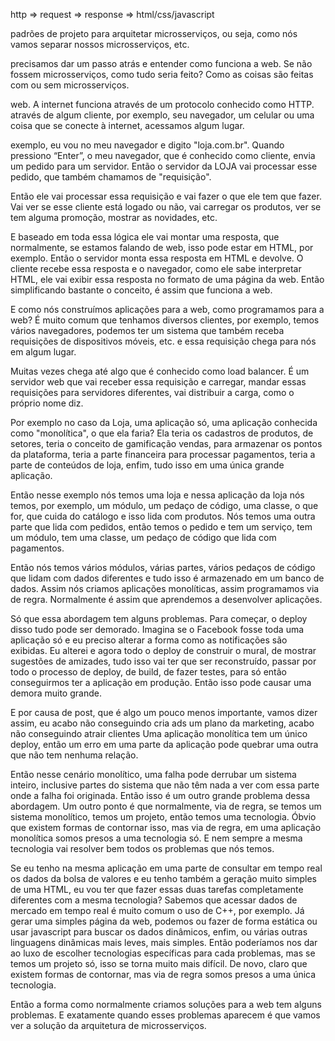 http => request => response => html/css/javascript

 padrões de projeto para arquitetar microsserviços, ou seja, como nós vamos separar nossos microsserviços, etc.

  precisamos dar um passo atrás e entender como funciona a web. Se não fossem microsserviços, como tudo seria feito? Como as coisas são feitas com ou sem microsserviços.

 web. A internet funciona através de um protocolo conhecido como HTTP. através de algum cliente, por exemplo, seu navegador, um celular ou uma coisa que se conecte à internet, acessamos algum lugar.

 exemplo, eu vou no meu navegador e digito "loja.com.br". Quando pressiono “Enter”, o meu navegador, que é conhecido como cliente, envia um pedido para um servidor. Então o servidor da LOJA vai processar esse pedido, que também chamamos de "requisição".

 Então ele vai processar essa requisição e vai fazer o que ele tem que fazer. Vai ver se esse cliente está logado ou não, vai carregar os produtos, ver se tem alguma promoção, mostrar as novidades, etc.

 E baseado em toda essa lógica ele vai montar uma resposta, que normalmente, se estamos falando de web, isso pode estar em HTML, por exemplo. Então o servidor monta essa resposta em HTML e devolve. O cliente recebe essa resposta e o navegador, como ele sabe interpretar HTML, ele vai exibir essa resposta no formato de uma página da web. Então simplificando bastante o conceito, é assim que funciona a web.

E como nós construímos aplicações para a web, como programamos para a web? É muito comum que tenhamos diversos clientes, por exemplo, temos vários navegadores, podemos ter um sistema que também receba requisições de dispositivos móveis, etc. e essa requisição chega para nós em algum lugar.

 Muitas vezes chega até algo que é conhecido como load balancer. É um servidor web que vai receber essa requisição e carregar, mandar essas requisições para servidores diferentes, vai distribuir a carga, como o próprio nome diz.

 Por exemplo no caso da Loja, uma aplicação só, uma aplicação conhecida como "monolítica", o que ela faria? Ela teria os cadastros de produtos, de setores, teria o conceito de gamificação vendas, para armazenar os pontos da plataforma, teria a parte financeira para processar pagamentos, teria a parte de conteúdos de loja, enfim, tudo isso em uma única grande aplicação.

 Então nesse exemplo nós temos uma loja e nessa aplicação da loja nós temos, por exemplo, um módulo, um pedaço de código, uma classe, o que for, que cuida do catálogo e isso lida com produtos. Nós temos uma outra parte que lida com pedidos, então temos o pedido e tem um serviço, tem um módulo, tem uma classe, um pedaço de código que lida com pagamentos.

Então nós temos vários módulos, várias partes, vários pedaços de código que lidam com dados diferentes e tudo isso é armazenado em um banco de dados. Assim nós criamos aplicações monolíticas, assim programamos via de regra. Normalmente é assim que aprendemos a desenvolver aplicações.

 Só que essa abordagem tem alguns problemas. Para começar, o deploy disso tudo pode ser demorado. Imagina se o Facebook fosse toda uma aplicação só e eu preciso alterar a forma como as notificações são exibidas.
 Eu alterei e agora todo o deploy de construir o mural, de mostrar sugestões de amizades, tudo isso vai ter que ser reconstruído, passar por todo o processo de deploy, de build, de fazer testes, para só então conseguirmos ter a aplicação em produção. Então isso pode causar uma demora muito grande.

 E por causa de post, que é algo um pouco menos importante, vamos dizer assim, eu acabo não conseguindo cria ads um plano da marketing, acabo não conseguindo atrair clientes
 Uma aplicação monolítica tem um único deploy, então um erro em uma parte da aplicação pode quebrar uma outra que não tem nenhuma relação.

 Então nesse cenário monolítico, uma falha pode derrubar um sistema inteiro, inclusive partes do sistema que não têm nada a ver com essa parte onde a falha foi originada. Então isso é um outro grande problema dessa abordagem.
Um outro ponto é que normalmente, via de regra, se temos um sistema monolítico, temos um projeto, então temos uma tecnologia. Óbvio que existem formas de contornar isso, mas via de regra, em uma aplicação monolítica somos presos a uma tecnologia só. E nem sempre a mesma tecnologia vai resolver bem todos os problemas que nós temos.

 Se eu tenho na mesma aplicação em uma parte de consultar em tempo real os dados da bolsa de valores e eu tenho também a geração muito simples de uma HTML, eu vou ter que fazer essas duas tarefas completamente diferentes com a mesma tecnologia?
 Sabemos que acessar dados de mercado em tempo real é muito comum o uso de C++, por exemplo. Já gerar uma simples página da web, podemos ou fazer de forma estática ou usar javascript para buscar os dados dinâmicos, enfim, ou várias outras linguagens dinâmicas mais leves, mais simples.
 Então poderíamos nos dar ao luxo de escolher tecnologias específicas para cada problemas, mas se temos um projeto só, isso se torna muito mais difícil. De novo, claro que existem formas de contornar, mas via de regra somos presos a uma única tecnologia.

 Então a forma como normalmente criamos soluções para a web tem alguns problemas. E exatamente quando esses problemas aparecem é que vamos ver a solução da arquitetura de microsserviços.